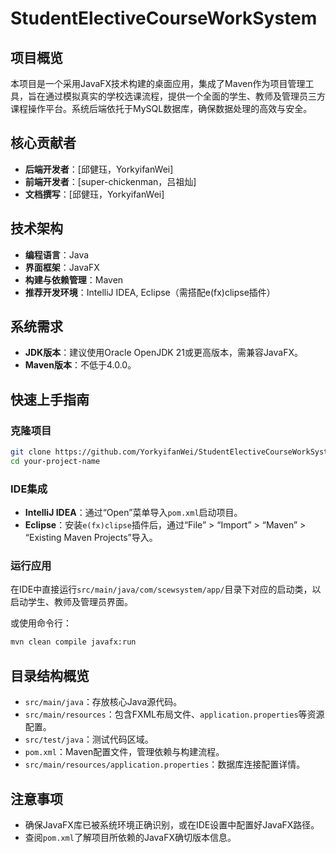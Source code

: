 # StudentElectiveCourseWorkSystem

## 项目概览

本项目是一个采用JavaFX技术构建的桌面应用，集成了Maven作为项目管理工具，旨在通过模拟真实的学校选课流程，提供一个全面的学生、教师及管理员三方课程操作平台。系统后端依托于MySQL数据库，确保数据处理的高效与安全。

## 核心贡献者

- **后端开发者**：[邱健珏，YorkyifanWei]
- **前端开发者**：[super-chickenman，吕祖灿]
- **文档撰写**：[邱健珏，YorkyifanWei]

## 技术架构

- **编程语言**：Java
- **界面框架**：JavaFX
- **构建与依赖管理**：Maven
- **推荐开发环境**：IntelliJ IDEA, Eclipse（需搭配e(fx)clipse插件）

## 系统需求

- **JDK版本**：建议使用Oracle OpenJDK 21或更高版本，需兼容JavaFX。
- **Maven版本**：不低于4.0.0。

## 快速上手指南

### 克隆项目

``` bash
git clone https://github.com/YorkyifanWei/StudentElectiveCourseWorkSystem.git
cd your-project-name
```

### IDE集成

- **IntelliJ IDEA**：通过“Open”菜单导入`pom.xml`启动项目。
- **Eclipse**：安装`e(fx)clipse`插件后，通过“File” > “Import” > “Maven” > “Existing Maven Projects”导入。

### 运行应用

在IDE中直接运行`src/main/java/com/scewsystem/app/`目录下对应的启动类，以启动学生、教师及管理员界面。

或使用命令行：

``` bash
mvn clean compile javafx:run
```

## 目录结构概览

- `src/main/java`：存放核心Java源代码。
- `src/main/resources`：包含FXML布局文件、`application.properties`等资源配置。
- `src/test/java`：测试代码区域。
- `pom.xml`：Maven配置文件，管理依赖与构建流程。
- `src/main/resources/application.properties`：数据库连接配置详情。

## 注意事项

- 确保JavaFX库已被系统环境正确识别，或在IDE设置中配置好JavaFX路径。
- 查阅`pom.xml`了解项目所依赖的JavaFX确切版本信息。
